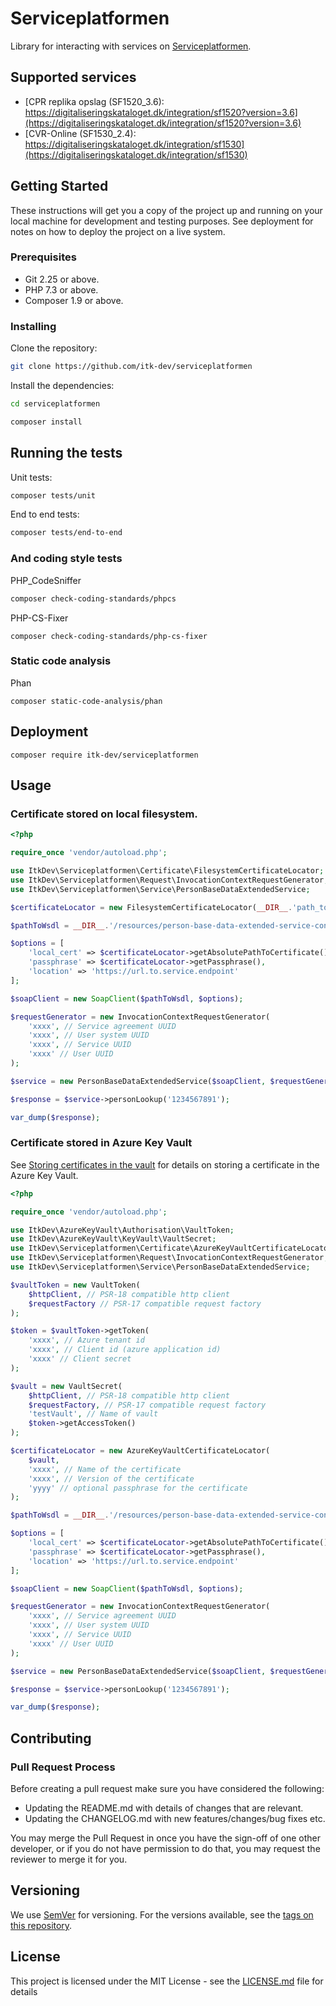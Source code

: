 # Serviceplatformen

Library for interacting with services on [Serviceplatformen](https://www.serviceplatformen.dk).

## Supported services

* [CPR replika opslag (SF1520_3.6): https://digitaliseringskataloget.dk/integration/sf1520?version=3.6](https://digitaliseringskataloget.dk/integration/sf1520?version=3.6)
* [CVR-Online (SF1530_2.4): https://digitaliseringskataloget.dk/integration/sf1530](https://digitaliseringskataloget.dk/integration/sf1530)

## Getting Started

These instructions will get you a copy of the project up and running on your local machine for development and testing purposes. See deployment for notes on how to deploy the project on a live system.

### Prerequisites

- Git 2.25 or above.
- PHP 7.3 or above.
- Composer 1.9 or above.

### Installing

Clone the repository:

```sh
git clone https://github.com/itk-dev/serviceplatformen
```

Install the dependencies:

```sh
cd serviceplatformen

composer install
```

## Running the tests

Unit tests:
```sh
composer tests/unit
```

End to end tests:
```sh
composer tests/end-to-end
```

### And coding style tests

PHP_CodeSniffer
```sh
composer check-coding-standards/phpcs
```

PHP-CS-Fixer
```
composer check-coding-standards/php-cs-fixer 
```

### Static code analysis

Phan
```
composer static-code-analysis/phan
```

## Deployment

```
composer require itk-dev/serviceplatformen
```

## Usage

### Certificate stored on local filesystem.

```php
<?php

require_once 'vendor/autoload.php';

use ItkDev\Serviceplatformen\Certificate\FilesystemCertificateLocator;
use ItkDev\Serviceplatformen\Request\InvocationContextRequestGenerator;
use ItkDev\Serviceplatformen\Service\PersonBaseDataExtendedService;

$certificateLocator = new FilesystemCertificateLocator(__DIR__.'path_to_certificate.pem', 'passphrase if any');

$pathToWsdl = __DIR__.'/resources/person-base-data-extended-service-contract/wsdl/context/PersonBaseDataExtendedService.wsdl';

$options = [
    'local_cert' => $certificateLocator->getAbsolutePathToCertificate(),
    'passphrase' => $certificateLocator->getPassphrase(),
    'location' => 'https://url.to.service.endpoint'
];

$soapClient = new SoapClient($pathToWsdl, $options);

$requestGenerator = new InvocationContextRequestGenerator(
    'xxxx', // Service agreement UUID
    'xxxx', // User system UUID
    'xxxx', // Service UUID
    'xxxx' // User UUID
);

$service = new PersonBaseDataExtendedService($soapClient, $requestGenerator);

$response = $service->personLookup('1234567891');

var_dump($response);
```

### Certificate stored in Azure Key Vault

See [Storing certificates in the vault](https://github.com/itk-dev/AzureKeyVaultPhp#storing-certificates-in-the-vault) for details on storing a certificate in the Azure Key Vault.

```php
<?php

require_once 'vendor/autoload.php';

use ItkDev\AzureKeyVault\Authorisation\VaultToken;
use ItkDev\AzureKeyVault\KeyVault\VaultSecret;
use ItkDev\Serviceplatformen\Certificate\AzureKeyVaultCertificateLocator;
use ItkDev\Serviceplatformen\Request\InvocationContextRequestGenerator;
use ItkDev\Serviceplatformen\Service\PersonBaseDataExtendedService;

$vaultToken = new VaultToken(
    $httpClient, // PSR-18 compatible http client 
    $requestFactory // PSR-17 compatible request factory
);

$token = $vaultToken->getToken(
    'xxxx', // Azure tenant id
    'xxxx', // Client id (azure application id)
    'xxxx' // Client secret
);

$vault = new VaultSecret(
    $httpClient, // PSR-18 compatible http client
    $requestFactory, // PSR-17 compatible request factory
    'testVault', // Name of vault
    $token->getAccessToken()
);

$certificateLocator = new AzureKeyVaultCertificateLocator(
    $vault,
    'xxxx', // Name of the certificate
    'xxxx', // Version of the certificate
    'yyyy' // optional passphrase for the certificate
);

$pathToWsdl = __DIR__.'/resources/person-base-data-extended-service-contract/wsdl/context/PersonBaseDataExtendedService.wsdl';

$options = [
    'local_cert' => $certificateLocator->getAbsolutePathToCertificate(),
    'passphrase' => $certificateLocator->getPassphrase(),
    'location' => 'https://url.to.service.endpoint'
];

$soapClient = new SoapClient($pathToWsdl, $options);

$requestGenerator = new InvocationContextRequestGenerator(
    'xxxx', // Service agreement UUID
    'xxxx', // User system UUID
    'xxxx', // Service UUID
    'xxxx' // User UUID
);

$service = new PersonBaseDataExtendedService($soapClient, $requestGenerator);

$response = $service->personLookup('1234567891');

var_dump($response);
```

## Contributing

### Pull Request Process

Before creating a pull request make sure you have considered the following:
- Updating the README.md with details of changes that are relevant.
- Updating the CHANGELOG.md with new features/changes/bug fixes etc.

You may merge the Pull Request in once you have the sign-off of one other developer, or if you do not have permission to do that, you may request the reviewer to merge it for you.

## Versioning

We use [SemVer](http://semver.org/) for versioning. For the versions available, see the [tags on this repository](https://github.com/your/project/tags). 

## License

This project is licensed under the MIT License - see the [LICENSE.md](LICENSE.md) file for details
